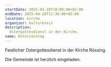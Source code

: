 ```yaml
---
startDate: 2025-04-20T10:00:00+02:00
endDate: 2025-04-20T11:30:00+02:00
location: kirche
organizer: kulturkreis
description:
  Ostergottesdienst in der Kirche.
name: Ostersonntag
---
```


Festlicher Ostergottesdienst in der Kirche Rössing.

Die Gemeinde ist herzlich eingeladen.